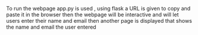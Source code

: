To run the webpage app.py is used , using flask a URL is given to copy and paste it in the browser then the webpage will be interactive and will let users enter their name and email then another page is displayed that shows the name and email the user entered
